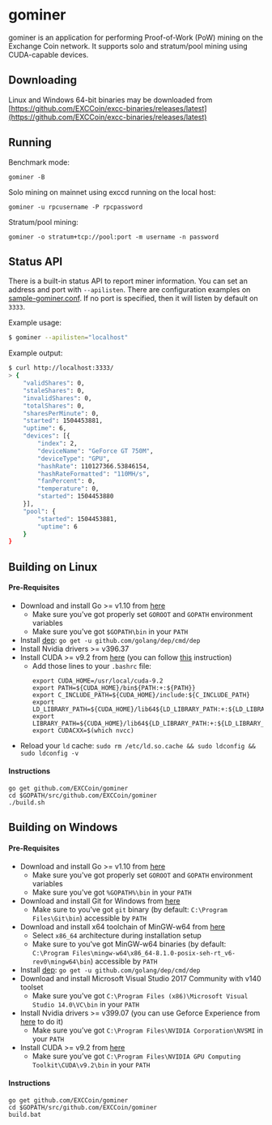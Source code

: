 
# gominer
gominer is an application for performing Proof-of-Work (PoW) mining on the Exchange Coin network. It supports solo and stratum/pool mining using CUDA-capable devices.

## Downloading
Linux and Windows 64-bit binaries may be downloaded from [https://github.com/EXCCoin/excc-binaries/releases/latest](https://github.com/EXCCoin/excc-binaries/releases/latest)

## Running
Benchmark mode:
```
gominer -B
```

Solo mining on mainnet using exccd running on the local host:
```
gominer -u rpcusername -P rpcpassword
```

Stratum/pool mining:
```
gominer -o stratum+tcp://pool:port -m username -n password
```

## Status API
There is a built-in status API to report miner information. You can set an address and port with `--apilisten`. There are configuration examples on [sample-gominer.conf](sample-gominer.conf). If no port is specified, then it will listen by default on `3333`.

Example usage:
```sh
$ gominer --apilisten="localhost"
```

Example output:
```sh
$ curl http://localhost:3333/
> {
    "validShares": 0,
    "staleShares": 0,
    "invalidShares": 0,
    "totalShares": 0,
    "sharesPerMinute": 0,
    "started": 1504453881,
    "uptime": 6,
    "devices": [{
        "index": 2,
        "deviceName": "GeForce GT 750M",
        "deviceType": "GPU",
        "hashRate": 110127366.53846154,
        "hashRateFormatted": "110MH/s",
        "fanPercent": 0,
        "temperature": 0,
        "started": 1504453880
    }],
    "pool": {
        "started": 1504453881,
        "uptime": 6
    }
}
```

## Building on Linux
#### Pre-Requisites
- Download and install Go >= v1.10 from [here](https://golang.org/dl/)
  * Make sure you've got properly set `GOROOT` and `GOPATH` environment variables
  * Make sure you've got `$GOPATH\bin` in your `PATH`
- Install [dep](https://github.com/golang/dep): `go get -u github.com/golang/dep/cmd/dep`
- Install Nvidia drivers >= v396.37
- Install CUDA >= v9.2 from [here](https://developer.nvidia.com/cuda-downloads?target_os=Linux&target_arch=x86_64) (you can follow [this](https://docs.nvidia.com/cuda/cuda-installation-guide-linux/index.html) instruction)
  * Add those lines to your `.bashrc` file:
	```
	export CUDA_HOME=/usr/local/cuda-9.2
	export PATH=${CUDA_HOME}/bin${PATH:+:${PATH}}
	export C_INCLUDE_PATH=${CUDA_HOME}/include:${C_INCLUDE_PATH}
	export LD_LIBRARY_PATH=${CUDA_HOME}/lib64${LD_LIBRARY_PATH:+:${LD_LIBRARY_PATH}}
	export LIBRARY_PATH=${CUDA_HOME}/lib64${LD_LIBRARY_PATH:+:${LD_LIBRARY_PATH}}
	export CUDACXX=$(which nvcc)
	```
- Reload your `ld` cache: `sudo rm /etc/ld.so.cache && sudo ldconfig && sudo ldconfig -v`

#### Instructions
```
go get github.com/EXCCoin/gominer
cd $GOPATH/src/github.com/EXCCoin/gominer
./build.sh
```

## Building on Windows
#### Pre-Requisites
- Download and install Go >= v1.10 from [here](https://golang.org/dl/)
  * Make sure you've got properly set `GOROOT` and `GOPATH` environment variables
  * Make sure you've got `%GOPATH%\bin` in your `PATH`
- Download and install Git for Windows from [here](https://git-scm.com/download/win)
  * Make sure to you've got `git` binary (by default: `C:\Program Files\Git\bin`) accessible by `PATH`
- Download and install x64 toolchain of MinGW-w64 from [here](https://sourceforge.net/projects/mingw-w64/files/Toolchains%20targetting%20Win32/Personal%20Builds/mingw-builds/installer/mingw-w64-install.exe/download)
  * Select `x86_64` architecture during installation setup
  * Make sure to you've got MinGW-w64 binaries (by default: `C:\Program Files\mingw-w64\x86_64-8.1.0-posix-seh-rt_v6-rev0\mingw64\bin`) accessible by `PATH`
- Install [dep](https://github.com/golang/dep): `go get -u github.com/golang/dep/cmd/dep`
- Download and install Microsoft Visual Studio 2017 Community with v140 toolset
  * Make sure you've got `C:\Program Files (x86)\Microsoft Visual Studio 14.0\VC\bin` in your `PATH`
- Install Nvidia drivers >= v399.07 (you can use Geforce Experience from [here](https://www.nvidia.pl/geforce/geforce-experience/) to do it)
  * Make sure you’ve got `C:\Program Files\NVIDIA Corporation\NVSMI` in your `PATH`
- Install CUDA >= v9.2 from [here](https://developer.nvidia.com/cuda-downloads?target_os=Windows&target_arch=x86_64)
  * Make sure you’ve got `C:\Program Files\NVIDIA GPU Computing Toolkit\CUDA\v9.2\bin` in your `PATH`

#### Instructions
```
go get github.com/EXCCoin/gominer
cd $GOPATH/src/github.com/EXCCoin/gominer
build.bat
```
